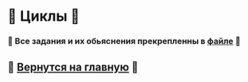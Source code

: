 # 🐖 Циклы 🐖
### 🐯 Все задания и их обьяснения прекрепленны в [файле](https://github.com/lkaboba27/-/blob/cycles/cycles_files.cs) 🐯
## 🐸 [Вернутся на главную](https://github.com/lkaboba27/-/tree/main) 🐸
